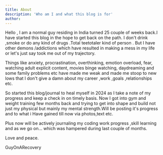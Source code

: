 ```yaml
---
title: About
description: 'Who am I and what this blog is for'
author: 
---
```


Hello , I am a normal guy residing in India turned 25 couple of weeks back.I have started this blog in the hope to get back on the path.
I don't drink ,smoke or do any kind of drugs .Total teetotaler kind of person .
But I have other demons /addictions which have resulted in making a mess in my life or let's just say took me out of my trajectory.

Things like anxiety, procrastination, overthinking, emotion overload, fear, watching adult explicit content, movies binge watching, daydreaming and some family problems etc have made me weak and made me stoop to new lows that I don't give a damn about my career ,work ,goals ,relationships etc.

So started this blog/journal to heal myself in 2024 as I take a note of my progress and keep a check in on timely basis.
Now I got into gym and  weight training few months back and trying to get into shape and build not just my physical but mainly my mental strength.Will be posting it's progress and to what i Have gained till now via photos,text etc.

Plus now will be actively journaling my coding work progress ,skill learning and as we go on... which was hampered during last couple of months.

Love and peace.

GuyOnARecovery




